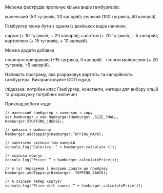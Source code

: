 Мережа фастфудів пропонує кілька видів гамбургерів:

маленький (50 тугриків, 20 калорій);
великий (100 тугриків, 40 калорій).


Гамбургер може бути з одним із декількох видів начинок:

сиром (+ 10 тугриків, + 20 калорій);
салатом (+ 20 тугриків, + 5 калорій);
картоплею (+ 15 тугриків, + 10 калорій).


Можна додати добавки:

посипати приправою (+15 тугриків, 0 калорій) - полити майонезом (+ 20 тугриків, +5 калорій).


Напишіть програму, яка розраховує вартість та калорійність гамбургера. Використовуйте ООП підхід.

(підказка: потрібен клас Гамбургер, константи, методи для вибору опцій та розрахунку потрібних величин)



Приклад роботи коду:



    // маленький гамбургер з начинкою з сиру
    var hamburger = new Hamburger(Hamburger .SIZE_SMALL, Hamburger.STUFFING_CHEESE);
    
    // добавка з майонезу
    hamburger.addTopping(Hamburger.TOPPING_MAYO);
    
    // запитаємо скільки там калорій
    console.log(“Calories: “ + hamburger.calculate ());
    
    // скільки коштує
    console.log("Price: “ + hamburger.calculatePrice());
    
    // я тут передумав і вирішив додати ще приправу
    hamburger.addTopping(Hamburger .TOPPING_SAUCE);
    
    // А скільки тепер коштує?
    console.log("Price with sauce: “ + hamburger.calculatePrice());